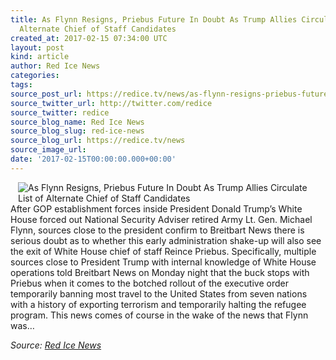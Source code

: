 ```yaml
---
title: As Flynn Resigns, Priebus Future In Doubt As Trump Allies Circulate List of
  Alternate Chief of Staff Candidates
created_at: 2017-02-15 07:34:00 UTC
layout: post
kind: article
author: Red Ice News
categories: 
tags: 
source_post_url: https://redice.tv/news/as-flynn-resigns-priebus-future-in-doubt-as-trump-allies-circulate-list-of-alternate-chief-of-staff-candidates
source_twitter_url: http://twitter.com/redice
source_twitter: redice
source_blog_name: Red Ice News
source_blog_slug: red-ice-news
source_blog_url: https://redice.tv/news
source_image_url: 
date: '2017-02-15T00:00:00.000+00:00'
---
```

<img align="left" hspace="12" alt="As Flynn Resigns, Priebus Future In Doubt As Trump Allies Circulate List of Alternate Chief of Staff Candidates" src="https://rdice.net/a/c/n/17/02150833-reince-priebus23.9cd7b47f.jpg"> After GOP establishment forces inside President Donald Trump’s White House forced out National Security Adviser retired Army Lt. Gen. Michael Flynn, sources close to the president confirm to Breitbart News there is serious doubt as to whether this early administration shake-up will also see the exit of White House chief of staff Reince Priebus. Specifically, multiple sources close to President Trump with internal knowledge of White House operations told Breitbart News on Monday night that the buck stops with Priebus when it comes to the botched rollout of the executive order temporarily banning most travel to the United States from seven nations with a history of exporting terrorism and temporarily halting the refugee program. This news comes of course in the wake of the news that Flynn was&#8230;<div class="">
    <i>Source: <a href="https://redice.tv/news">Red Ice News</a></i>
</div>
